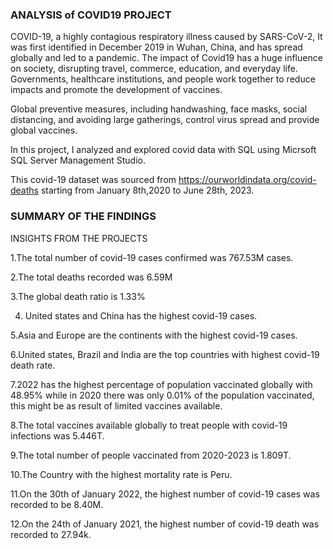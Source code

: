 ### ANALYSIS of COVID19 PROJECT
COVID-19, a highly contagious respiratory illness caused by SARS-CoV-2, It was first identified in December 2019 in Wuhan, China, and has spread globally and led to a pandemic.
The impact of Covid19 has a huge influence on society, disrupting travel, commerce, education, and everyday life. Governments, healthcare institutions, and people work together to reduce impacts and promote the development of vaccines.

Global preventive measures, including handwashing, face masks, social distancing, and avoiding large gatherings, control virus spread and provide global vaccines.

In this project, I analyzed and explored covid data with SQL using Micrsoft SQL Server Management Studio.

This covid-19 dataset was sourced from https://ourworldindata.org/covid-deaths starting from January 8th,2020 to June 28th, 2023.

### SUMMARY OF THE FINDINGS 
INSIGHTS FROM THE PROJECTS 

1.The total number of covid-19 cases confirmed was 767.53M cases.

2.The total deaths recorded was 6.59M

3.The global death ratio is 1.33%

4. United states and China has the highest covid-19 cases.

5.Asia and Europe are the continents with the highest covid-19 cases.

6.United states, Brazil and India are the top countries with highest covid-19 death rate.

7.2022 has the highest percentage of population vaccinated globally with 48.95% while in 2020 there was only 0.01% of the population vaccinated, this might be as result of limited vaccines available.

8.The total vaccines available globally to treat people with covid-19 infections was 5.446T.

9.The total number of people vaccinated from 2020-2023 is 1.809T.

10.The Country with the highest mortality rate is Peru.

11.On the 30th of January 2022, the highest number of covid-19 cases was recorded to be 8.40M.

12.On the 24th of January 2021, the highest number of covid-19 death was recorded to 27.94k.
